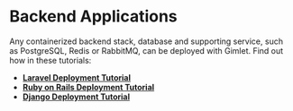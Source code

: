 # Backend Applications

Any containerized backend stack, database and supporting service, such as PostgreSQL, Redis or RabbitMQ, can be deployed with Gimlet. Find out how in these tutorials:

- **[Laravel Deployment Tutorial]()**
- **[Ruby on Rails Deployment Tutorial]()**
- **[Django Deployment Tutorial]()**
